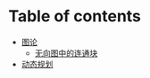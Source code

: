 # Table of contents

* [图论](README.md)
  * [无向图中的连通块](tu-lun/wu-xiang-tu-zhong-de-lian-tong-kuai.md)
* [动态规划](dong-tai-gui-hua.md)
